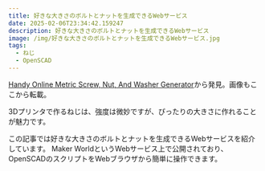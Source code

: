 ```yaml
---
title: 好きな大きさのボルトとナットを生成できるWebサービス
date: 2025-02-06T23:34:42.159247
description: 好きな大きさのボルトとナットを生成できるWebサービス
image: /img/好きな大きさのボルトとナットを生成できるWebサービス.jpg
tags:
  - ねじ
  - OpenSCAD
---
```

[Handy Online Metric Screw, Nut, And Washer Generator](https://hackaday.com/2025/01/31/handy-online-metric-screw-nut-and-washer-generator/)から発見。画像もここから転載。

3Dプリンタで作るねじは、強度は微妙ですが、ぴったりの大きさに作れることが魅力です。

この記事では好きな大きさのボルトとナットを生成できるWebサービスを紹介しています。
Maker WorldというWebサービス上で公開されており、OpenSCADのスクリプトをWebブラウザから簡単に操作できます。




